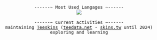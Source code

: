 <p align="center">
<!--     <b><samp>theobori</samp></b> -->
<!--     <br> -->
    <br>
  <samp>
    ------~ Most Used Langages ~------
  </samp>
  <br>
 
  <img src="https://github-readme-stats.vercel.app/api/top-langs?username=theobori&langs_count=10&hide=lua,makefile,jupyter%20notebook&hide_border=true&include_all_commits=true&count_private=true&layout=compact&card_width=1&theme=graywhite&custom_title=%20">
  <br>
  <br>
 
  <samp>
  ------~ Current activities ~------
  </samp>
  <br>
  
  <samp>
    maintaining <a href=https://github.com/Teeskins>Teeskins</a> (<a href="https://teedata.net">teedata.net</a> - <a href="https://skins.tw">skins.tw</a> until 2024)
    <br>
    exploring and learning
  </samp>
</p>

